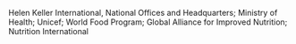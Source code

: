 Helen Keller International, National Offices and Headquarters; Ministry of Health; Unicef; World Food Program; Global Alliance for Improved Nutrition; Nutrition International